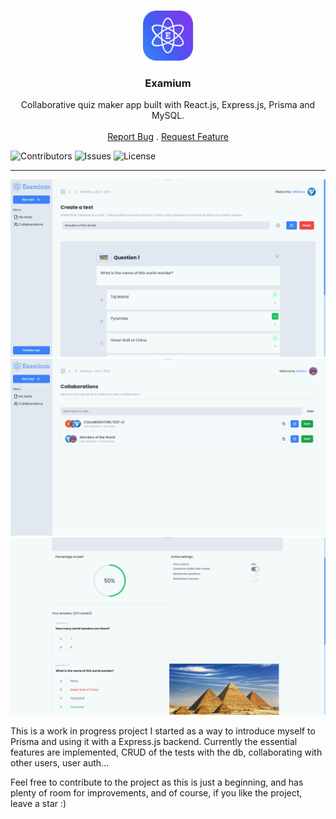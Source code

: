 <br/>
<p align="center">
  <a href="https://github.com/MDBossss/examium">
    <img src="client/public/logo-small.png" alt="Logo" width="80" height="80">
  </a>

  <h3 align="center">Examium</h3>

  <p align="center">
    Collaborative quiz maker app built with React.js, Express.js, Prisma and MySQL.
    <br/>
    <br/>
    <a href="https://github.com/MDBossss/examium/issues">Report Bug</a>
    .
    <a href="https://github.com/MDBossss/examium/issues">Request Feature</a>
  </p>
</p>

![Contributors](https://img.shields.io/github/contributors/MDBossss/examium?color=dark-green) ![Issues](https://img.shields.io/github/issues/MDBossss/examium) ![License](https://img.shields.io/github/license/MDBossss/examium) 

---

![Screen Shot](client/public/showcase-create.png)
![Screen Shot](client/public/showcase-collaborate.png)
![Screen Shot](client/public/showcase-results.png)

This is a work in progress project I started as a way to introduce myself to Prisma and using it with a Express.js backend. Currently the essential features are implemented, CRUD of the tests with the db, collaborating with other users, user auth... 

Feel free to contribute to the project as this is just a beginning, and has plenty of room for improvements, and of course, if you like the project, leave a star :)
